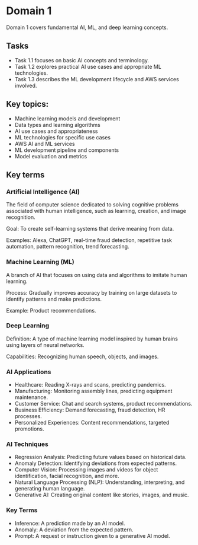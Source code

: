 # Domain 1 

Domain 1 covers fundamental AI, ML, and deep learning concepts.

## Tasks

* Task 1.1 focuses on basic AI concepts and terminology.
* Task 1.2 explores practical AI use cases and appropriate ML technologies.
* Task 1.3 describes the ML development lifecycle and AWS services involved.

## Key topics:

- Machine learning models and development
- Data types and learning algorithms
- AI use cases and appropriateness
- ML technologies for specific use cases
- AWS AI and ML services
- ML development pipeline and components
- Model evaluation and metrics


## Key terms

### Artificial Intelligence (AI)

The field of computer science dedicated to solving cognitive problems associated with human intelligence, such as learning, creation, and image recognition.

Goal: To create self-learning systems that derive meaning from data.

Examples: Alexa, ChatGPT, real-time fraud detection, repetitive task automation, pattern recognition, trend forecasting.

### Machine Learning (ML)

A branch of AI that focuses on using data and algorithms to imitate human learning.

Process: Gradually improves accuracy by training on large datasets to identify patterns and make predictions.

Example: Product recommendations.


### Deep Learning


Definition: A type of machine learning model inspired by human brains using layers of neural networks.

Capabilities: Recognizing human speech, objects, and images.


### AI Applications
    
- Healthcare: Reading X-rays and scans, predicting pandemics.
- Manufacturing: Monitoring assembly lines, predicting equipment maintenance.
- Customer Service: Chat and search systems, product recommendations.
- Business Efficiency: Demand forecasting, fraud detection, HR processes.
- Personalized Experiences: Content recommendations, targeted promotions.

### AI Techniques

- Regression Analysis: Predicting future values based on historical data.
- Anomaly Detection: Identifying deviations from expected patterns.
- Computer Vision: Processing images and videos for object identification, facial recognition, and more.
- Natural Language Processing (NLP): Understanding, interpreting, and generating human language.
- Generative AI: Creating original content like stories, images, and music.

### Key Terms

- Inference: A prediction made by an AI model.
- Anomaly: A deviation from the expected pattern.
- Prompt: A request or instruction given to a generative AI model.

